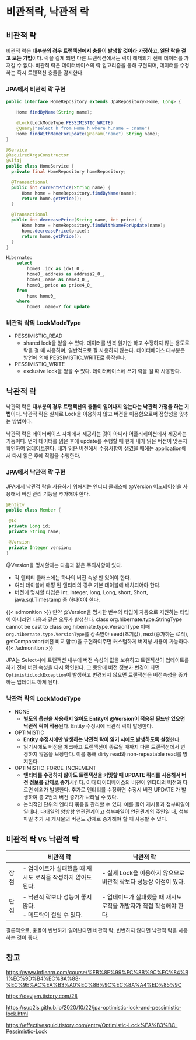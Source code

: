 # 비관적락, 낙관적 락


## 비관적 락
비관적 락은 **대부분의 경우 트랜젝션에서 충돌이 발생할 것이라 가정하고, 일단 락을 걸고 보는 기법**이다. 락을 걸게 되면 다른 트랜잭션에서는 락이 해제되기 전에 데이터를 가져갈 수 없다. 비관적 락은 데이터베이스의 락 알고리즘을 통해 구현되며, 데이터를 수정하는 즉시 트랜잭션 충돌을 감지한다.

### JPA에서 비관적 락 구현
```java
public interface HomeRepository extends JpaRepository<Home, Long> {

    Home findByName(String name);

    @Lock(LockModeType.PESSIMISTIC_WRITE)
    @Query("select h from Home h where h.name = :name")
    Home findWithNameForUpdate(@Param("name") String name);
}
```

```java
@Service
@RequiredArgsConstructor
@Slf4j
public class HomeService {
  private final HomeRepository homeRepository;

  @Transactional
  public int currentPrice(String name) {
      Home home = homeRepository.findByName(name);
      return home.getPrice();
  }

  @Transactional
  public int decreasePrice(String name, int price) {
      Home home = homeRepository.findWithNameForUpdate(name);
      home.decreasePrice(price);
      return home.getPrice();
  }
}
```

```sql
Hibernate:
    select
        home0_.idx as idx1_0_,
        home0_.address as address2_0_,
        home0_.name as name3_0_,
        home0_.price as price4_0_
    from
        home home0_
    where
        home0_.name=? for update
```

### 비관적 락의 LockModeType
- PESSIMISTIC_READ
  - shared lock을 얻을 수 있다. 데이터를 반복 읽기만 하고 수정하지 않는 용도로 락을 걸 때 사용하며, 일반적으로 잘 사용하지 않는다. 데이터베이스 대부분은 방언에 의해 PESSIMISTIC_WRITE로 동작한다.
- PESSIMISTIC_WRITE
  - exclusive lock을 얻을 수 있다. 데이터베이스에 쓰기 락을 걸 때 사용한다.

## 낙관적 락
낙관적 락은 **대부분의 경우 트랜젝션의 충돌이 일어나지 않는다는 낙관적 가정을 하는 기법**이다. 낙관적 락은 실제로 Lock을 이용하지 않고 버전을 이용함으로써 정합성을 맞추는 방법이다. 

낙관적 락은 데이터베이스 자체에서 제공하는 것이 아니라 어플리케이션에서 제공하는 기능이다. 먼저 데이터를 읽은 후에 update를 수행할 때 현재 내가 읽은 버전이 맞는지 확인하여 업데이트한다. 내가 읽은 버전에서 수정사항이 생겼을 때에는 application에서 다시 읽은 후에 작업을 수행한다.

### JPA에서 낙관적 락 구현
JPA에서 낙관적 락을 사용하기 위해서는 엔티티 클래스에 @Version 어노테이션을 사용해서 버전 관리 기능을 추가해야 한다.

```java
@Entity
public class Member {

 @Id 
 private Long id;
 private String name;

 @Version
 private Integer version;
}
```

@Version을 명시할때는 다음과 같은 주의사항이 있다.
 - 각 엔티티 클래스에는 하나의 버전 속성 만 있어야 한다.
 - 여러 테이블에 매핑 된 엔티티의 경우 기본 테이블에 배치되어야 한다.
 - 버전에 명시할 타입은 int, Integer, long, Long, short, Short, java.sql.Timestamp 중 하나여야 한다.

{{< admonition >}}
만약 @Version을 명시한 변수의 타입이 자동으로 지원하는 타입이 아니라면 다음과 같은 오류가 발생한다.
class org.hibernate.type.StringType cannot be cast to class org.hibernate.type.VersionType
이때 `org.hibernate.type.VersionType`를 상속받아
seed(초기값), next(증가하는 로직), getComparator(버전 비교 함수)을 구현하여주면 커스텀하게 버저닝 사용이 가능하다.
{{< /admonition >}}

JPA는 Select시에 트랜잭션 내부에 버전 속성의 값을 보유하고 트랜젝션이 업데이트를 하기 전에 버전 속성을 다시 확인한다.
그 동안에 버전 정보가 변경이 되면 `OptimisticLockException`이 발생하고 변경되지 않으면 트랜잭션은 버전속성을 증가하는 업데이트 하게 된다.

### 낙관적 락의 LockModeType
- NONE
  - **별도의 옵션을 사용하지 않아도 Entity에 @Version이 적용된 필드만 있으면 낙관적 락이 적용**된다. Entity 수정시에 낙관적 락이 발생한다.
- OPTIMISTIC
  - **Entity 수정시에만 발생하는 낙관적 락이 읽기 시에도 발생하도록 설정**한다. 
  - 읽기시에도 버전을 체크하고 트랜잭션이 종료될 때까지 다른 트랜잭션에서 변경하지 않음을 보장한다. 이를 통해 dirty read와 non-repeatable read를 방지한다.
- OPTIMISTIC_FORCE_INCREMENT
  - **엔티티를 수정하지 않아도 트랜잭션을 커밋할 때 UPDATE 쿼리를 사용해서 버전 정보를 강제로 증가**시킨다. 이때 데이터베이스의 버전이 엔티티의 버전과 다르면 예외가 발생한다. 추가로 엔티티를 수정하면 수정시 버전 UPDATE 가 발생하여 총 2번의 버전 증가가 나타날 수 있다.
  - 논리적인 단위의 엔티티 묶음을 관리할 수 있다. 예를 들어 게시물과 첨부파일이 일대다, 다대일의 양방향 연관관계이고 첨부파일이 연관관계의 주인일 때, 첨부파일 추가 시 게시물의 버전도 강제로 증가해야 할 때 사용할 수 있다.
 
## 비관적 락 vs 낙관적 락
||비관적 락|낙관적 락|
|------|---|---|
|장점|- 업데이트가 실패했을 때 재시도 로직을 작성하지 않아도 된다.|- 실제 Lock을 이용하지 않으므로 비관적 락보다 성능상 이점이 있다.|
|단점|- 낙관적 락보다 성능이 좋지 않다.<br>- 데드락이 걸릴 수 있다.|- 업데이트가 실패했을 때 재시도 로직을 개발자가 직접 작성해야 한다.|

결론적으로, 충돌이 빈번하게 일어난다면 비관적 락, 빈번하지 않다면 낙관적 락을 사용하는 것이 좋다.

## 참고
https://www.inflearn.com/course/%EB%8F%99%EC%8B%9C%EC%84%B1%EC%9D%B4%EC%8A%88-%EC%9E%AC%EA%B3%A0%EC%8B%9C%EC%8A%A4%ED%85%9C

https://devjem.tistory.com/28

https://sup2is.github.io/2020/10/22/jpa-optimistic-lock-and-pessimistic-lock.html

https://effectivesquid.tistory.com/entry/Optimistic-Lock%EA%B3%BC-Pessimistic-Lock

